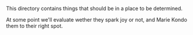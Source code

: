 This directory contains things that should be in a place to be determined.

At some point we'll evaluate wether they spark joy or not, and Marie Kondo them to their right spot.
